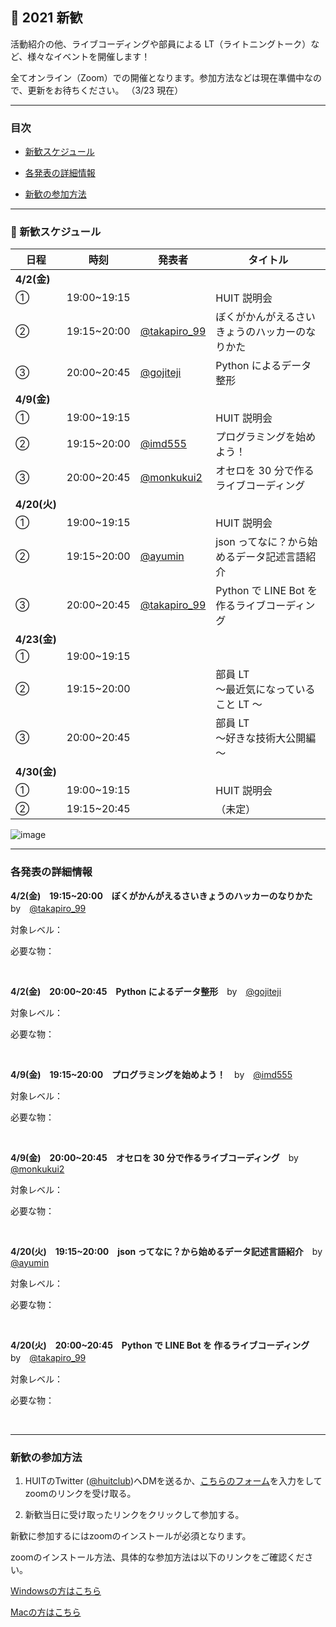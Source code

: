 ## 🎉 2021 新歓

活動紹介の他、ライブコーディングや部員による LT（ライトニングトーク）など、様々なイベントを開催します！

全てオンライン（Zoom）での開催となります。参加方法などは現在準備中なので、更新をお待ちください。
（3/23 現在）

<!--各セッションは日本語で行われます。-->

<!-- ↑english page なかったらいらん -->

---

### 目次

- [新歓スケジュール](#schedule)

- [各発表の詳細情報](#detail)

- [新歓の参加方法](#join)

---

<!-- ページ内遷移用のaタグ -->
<a id="schedule"></a>

### 📅 新歓スケジュール

| 日程         | 時刻        | 発表者                                          | タイトル                                       |
| ------------ | ----------- | ----------------------------------------------- | ---------------------------------------------- |
| **4/2(金)**  |             |                                                 |                                                |
| ①            | 19:00~19:15 |                                                 | HUIT 説明会                                    |
| ②            | 19:15~20:00 | [@takapiro_99](https://twitter.com/takapiro_99) | ぼくがかんがえるさいきょうのハッカーのなりかた |
| ③            | 20:00~20:45 | [@gojiteji](https://twitter.com/gojiteji)       | Python によるデータ整形                        |
| **4/9(金)**  |
| ①            | 19:00~19:15 |                                                 | HUIT 説明会                                    |
| ②            | 19:15~20:00 | [@imd555](https://twitter.com/imd555)           | プログラミングを始めよう！                 |
| ③            | 20:00~20:45 | [@monkukui2](https://twitter.com/monkukui2)     | オセロを 30 分で作るライブコーディング         |
| **4/20(火)** |
| ①            | 19:00~19:15 |                                                 | HUIT 説明会                                    |
| ②            | 19:15~20:00 | [@ayumin](https://twiiter.com/shoumoji)         | json ってなに？から始めるデータ記述言語紹介    |
| ③            | 20:00~20:45 | [@takapiro_99](https://twitter.com/takapiro_99) | Python で LINE Bot を 作るライブコーディング    |
| **4/23(金)** |
| ①            | 19:00~19:15 |                                                 |                                                |
| ②            | 19:15~20:00 |                                                 | 部員 LT<br/>～最近気になっていること LT ～     |
| ③            | 20:00~20:45 |                                                 | 部員 LT<br/>～好きな技術大公開編～             |
| **4/30(金)** |
| ①            | 19:00~19:15 |                                                 | HUIT 説明会                                    |
| ②            | 19:15~20:45 |                                                 | （未定）                                       |

<!-- （仮画像） -->

![image](https://cdn.discordapp.com/attachments/805470398950277162/823906619695824946/2021-03-23_22.10.03.png)

---

<!-- ページ内遷移用のaタグ -->
<a id="detail"></a>

### 各発表の詳細情報

**4/2(金)　19:15~20:00　ぼくがかんがえるさいきょうのハッカーのなりかた**　by　[@takapiro_99](https://twitter.com/takapiro_99)

対象レベル：

必要な物：

<br>

**4/2(金)　20:00~20:45　Python によるデータ整形**　by　[@gojiteji](https://twitter.com/gojiteji)

対象レベル：

必要な物：

<br>

**4/9(金)　19:15~20:00　プログラミングを始めよう！**　by　[@imd555](https://twitter.com/imd555)

対象レベル：

必要な物：

<br>

**4/9(金)　20:00~20:45　オセロを 30 分で作るライブコーディング**　by　[@monkukui2](https://twitter.com/monkukui2)

対象レベル：

必要な物：

<br>

**4/20(火)　19:15~20:00　json ってなに？から始めるデータ記述言語紹介**　by　[@ayumin](https://twiiter.com/shoumoji)

対象レベル：

必要な物：

<br>

**4/20(火)　20:00~20:45　Python で LINE Bot を 作るライブコーディング**　by　[@takapiro_99](https://twitter.com/takapiro_99)

対象レベル：

必要な物：

<br>

---

<!-- ページ内遷移用のaタグ -->
<a id="join"></a>

### 新歓の参加方法

<!-- フォームのURLは未設定 -->
1. HUITのTwitter ([@huitclub](https://twitter.com/huitclub/))へDMを送るか、[こちらのフォーム]()を入力をしてzoomのリンクを受け取る。

2. 新歓当日に受け取ったリンクをクリックして参加する。

新歓に参加するにはzoomのインストールが必須となります。

zoomのインストール方法、具体的な参加方法は以下のリンクをご確認ください。 

[Windowsの方はこちら](https://www.fortune-factory.net/2020/07/zoom-pc-1)

[Macの方はこちら](https://yogashare.info/blog/zoom-macbook-2/)

